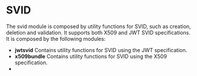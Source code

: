 # SVID

The svid module is composed by utility functions for SVID, such as creation, deletion and validation. It supports both X509 and JWT SVID specifications. It is composed by the following modules:

* **jwtsvid** Contains utility functions for SVID using the JWT specification.
* **x509bundle** Contains utility functions for SVID using the X509 specification.
*